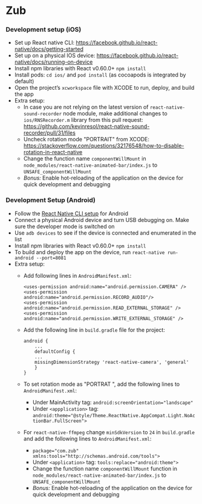 # Zub

### Development setup (iOS)
* Set up React native CLI: https://facebook.github.io/react-native/docs/getting-started
* Set up on a physical IOS device: https://facebook.github.io/react-native/docs/running-on-device
* Install npm libraries with React v0.60.0+ `npm install`
* Install pods: `cd ios/` and `pod install` (as cocoapods is integrated by default)
* Open the project’s `xcworkspace` file with XCODE to run, deploy, and build the app
* Extra setup:
  * In case you are not relying on the latest version of `react-native-sound-recorder` node module, make additional changes to `ios/RNSRecorder.m` library from this pull request: https://github.com/kevinresol/react-native-sound-recorder/pull/31/files
  * Uncheck rotation mode "PORTRAIT" from XCODE: https://stackoverflow.com/questions/32176548/how-to-disable-rotation-in-react-native
  * Change the function name `componentWillMount` in `node_modules/react-native-animated-bar/index.js` to `UNSAFE_componentWillMount`
  * _Bonus:_ Enable hot-reloading of the application on the device for quick development and debugging

### Development Setup (Android)
* Follow the [React Native CLI setup](https://facebook.github.io/react-native/docs/getting-started.) for Android
* Connect a physical Android device and turn USB debugging on. Make sure the developer mode is switched on
* Use `adb devices` to see if the device is connected and enumerated in the list
* Install npm libraries with React v0.60.0+ `npm install`
* To build and deploy the app on the device, run `react-native run-android --port=8081`
* Extra setup:
  * Add following lines in `AndroidManifest.xml`:
  
        <uses-permission android:name="android.permission.CAMERA" />
        <uses-permission android:name="android.permission.RECORD_AUDIO"/>
        <uses-permission android:name="android.permission.READ_EXTERNAL_STORAGE" />
        <uses-permission android:name="android.permission.WRITE_EXTERNAL_STORAGE" />
        
  * Add the following line in `build.gradle` file for the project:

        android {
            ...
            defaultConfig {
            ...
            missingDimensionStrategy 'react-native-camera', 'general'
            }
        }

  * To set rotation mode as "PORTRAT ", add the following lines to `AndroidManifest.xml`:
    * Under MainActivity <activity> tag: `android:screenOrientation="landscape"`
    * Under `<appplication>` tag: `android:theme="@style/Theme.ReactNative.AppCompat.Light.NoActionBar.FullScreen">`

  * For `react-native-ffmpeg` change `minSdkVersion` to `24` in `build.gradle` and add the following lines to `AndroidManifest.xml`:
    * `package="com.zub" xmlns:tools="http://schemas.android.com/tools">`
    * Under `<application>` tag: `tools:replace="android:theme">`
    * Change the function name `componentWillMount` function in `node_modules/react-native-animated-bar/index.js` to `UNSAFE_componentWillMount`
    * _Bonus:_ Enable hot-reloading of the application on the device for quick development and debugging
